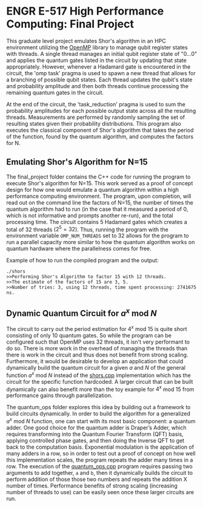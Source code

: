 # ENGR E-517 High Performance Computing: Final Project
This graduate level project emulates Shor's algorithm in an HPC environment utilizing the <a href="https://www.openmp.org/">OpenMP</a> library to manage qubit register states with threads. A single thread manages an initial qubit register state of "0...0" and applies the quantum gates listed in the circuit by updating that state appropriately. However, whenever a Hadamard gate is encountered in the circuit, the 'omp task' pragma is used to spawn a new thread that allows for a branching of possible qubit states. Each thread updates the qubit's state and probability amplitude and then both threads continue processing the remaining quantum gates in the circuit.

At the end of the circuit, the 'task_reduction' pragma is used to sum the probability amplitudes for each possible output state across all the resulting threads. Measurements are performed by randomly sampling the set of resulting states given their probability distributions. This program also executes the classical component of Shor's algorithm that takes the period of the function, found by the quantum algorithm, and computes the factors for N.

## Emulating Shor's Algorithm for N=15
The final_project folder contains the C++ code for running the program to execute Shor's algorithm for N=15. This work served as a proof of concept design for how one would emulate a quantum algorithm within a high performance computing environment. The program, upon completion, will read out on the command line the factors of N=15, the number of times the quantum algorithm had to run (in the case that it measured a period of 0, which is not informative and prompts another re-run), and the total processing time. The circuit contains 5 Hadamard gates which creates a total of 32 threads ($2^5 = 32$). Thus, running the program with the environment variable `OMP_NUM_THREADS` set to 32 allows for the program to run a parallel capacity more similar to how the quantum algorithm works on quantum hardware where the parallelness comes for free.


Example of how to run the compiled program and the output:
```
./shors
>>Performing Shor's Algorithm to factor 15 with 12 threads.
>>The estimate of the factors of 15 are 3, 5.
>>Number of tries: 3, using 12 threads, time spent processing: 2741675 ns.
```

## Dynamic Quantum Circuit for $a^x$ mod $N$
The circuit to carry out the period estimation for $4^x$ mod $15$ is quite short consisting of only 10 quantum gates. So while the program can be configured such that OpenMP uses 32 threads, it isn't very performant to do so. There is more work in the overhead of managing the threads than there is work in the circuit and thus does not benefit from strong scaling. Furthermore, it would be desirable to develop an application that could dynamically build the quantum circuit for a given $a$ and $N$ of the general function $a^x$ mod $N$ instead of the [shors.cpp](final_project/shors.cpp) implementation which has the circuit for the specific function hardcoded. A larger circuit that can be built dynamically can also benefit more than the toy example for $4^x$ mod $15$ from performance gains through parallelization.

The quantum_ops folder explores this idea by building out a framework to build circuits dynamically. In order to build the algorithm for a generalized $a^x$ mod $N$ function, one can start with its most basic component: a quantum adder. One good choice for the quantum adder is Draper’s Adder, which requires transforming into the Quantum Fourier Transform (QFT) basis, applying controlled phase gates, and then doing the Inverse QFT to get back to the computation basis. Exponential modulation is the application of many adders in a row, so in order to test out a proof of concept on how well this implementation scales, the program repeats the adder many times in a row. The execution of the [quantum_ops.cpp](quantum_ops/quantum_ops.cpp) program requires passing two arguments to add together, `a` and `b`, then it dynamically builds the circuit to perform addition of those those two numbers and repeats the addition X number of times. Performance benefits of strong scaling (increasing number of threads to use) can be easily seen once these larger circuits are run.